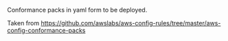 Conformance packs in yaml form to be deployed.

Taken from https://github.com/awslabs/aws-config-rules/tree/master/aws-config-conformance-packs
